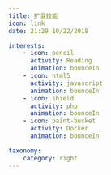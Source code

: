 ```yaml
---
title: 扩展技能
icon: link
date: 21:29 10/22/2018

interests:
    - icon: pencil
      activity: Reading
      animation: bounceIn
    - icon: html5
      activity: javascript
      animation: bounceIn
    - icon: shield
      activity: php
      animation: bounceIn
    - icon: paint-bucket
      activity: Docker 
      animation: bounceIn

taxonomy:
    category: right
---
```

